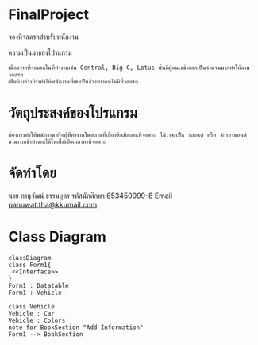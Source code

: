 # FinalProject
จองที่จอดรถสำหรับพนักงาน

ความเป็นมาของโปรแกรม

	เนื่องจากที่จอดรถในที่ทำงานเช่น Central, Big C, Lotus นั้นมีผู้คนเขข้าออกเป็นจำนวนมากทำให้ลานจอดรถ
	เต็มบ้างว่างบ้างทำให้พนักงานที่เขาเป็นช่วงบางคนไม่มีที่จอดรถ 



# วัตถุประสงค์ของโปรแกรม

	ต้องการทำให้พนักงานหรือผู้ที่ทำงานในสถานที่เบื้องต้นมีสถานที่จอดรถ ไม่ว่าจะเป็น รถยนต์ หรือ จักรยานยนต์
	สามารถเข้าทำงานได้โดยไม่เสียเวลาหาที่จอดรถ



# จัดทำโดย 
นาย ภานุวัฒน์ ธรรมบุตร 
รหัสนักศึกษา 653450099-8
Email panuwat.tha@kkumail.com


# Class Diagram

```mermaid
classDiagram
class Form1{
 <<Interface>>
}
Form1 : Datatable
Form1 : Vehicle

class Vehicle
Vehicle : Car
Vehicle : Colors
note for BookSection "Add Information" 
Form1 --> BookSection
```



